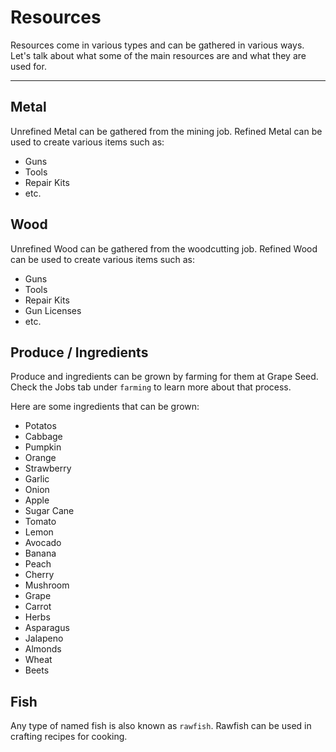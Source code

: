 # Resources

Resources come in various types and can be gathered in various ways. Let's talk about what some of the main resources are and what they are used for.

---

## Metal
Unrefined Metal can be gathered from the mining job. Refined Metal can be used to create various items such as:

* Guns
* Tools
* Repair Kits
* etc.

## Wood
Unrefined Wood can be gathered from the woodcutting job. Refined Wood can be used to create various items such as:

* Guns
* Tools
* Repair Kits
* Gun Licenses
* etc.

## Produce / Ingredients
Produce and ingredients can be grown by farming for them at Grape Seed. Check the Jobs tab under `farming` to learn more about that process.

Here are some ingredients that can be grown:

* Potatos
* Cabbage
* Pumpkin
* Orange
* Strawberry
* Garlic
* Onion
* Apple
* Sugar Cane
* Tomato
* Lemon
* Avocado
* Banana
* Peach
* Cherry
* Mushroom
* Grape
* Carrot
* Herbs
* Asparagus
* Jalapeno
* Almonds
* Wheat
* Beets

## Fish
Any type of named fish is also known as `rawfish`. Rawfish can be used in crafting recipes for cooking.



